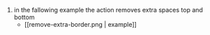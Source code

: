 1. in the fallowing example the action removes extra spaces top and bottom
	- [[remove-extra-border.png | example]]